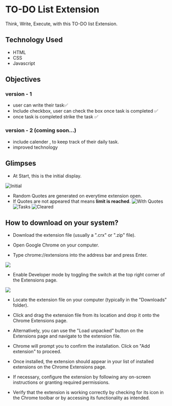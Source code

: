 # TO-DO List Extension

Think, Write, Execute, with this TO-DO list Extension.
## Technology Used
* HTML
* CSS
* Javascript

## Objectives

### version - 1
* user can write their task✅
* Include checkbox, user can check the box once task is completed ✅
* once task is completed strike the task ✅

### version - 2 (coming soon...)
* include calender , to keep track of their daily task.
* improved technology


## Glimpses
* At Start, this is the initial display.

![Initial](./to-do%20glimples/1.png)

* Random Quotes are generated on everytime extension open.
* If Quotes are not appeared that means **limit is reached**.
![With Quotes](./to-do%20glimples/2.png)
![Tasks](./to-do%20glimples/3.png)
![Cleared](./to-do%20glimples/4.png)
## How to download on your system?

* Download the extension file (usually a ".crx" or ".zip" file).

* Open Google Chrome on your computer.

* Type chrome://extensions into the address bar and press Enter.

![](./to-do%20glimples/hwt%201.png)

* Enable Developer mode by toggling the switch at the top right corner of the Extensions page.

![](./to-do%20glimples/hwt%202.png)

* Locate the extension file on your computer (typically in the "Downloads" folder).

* Click and drag the extension file from its location and drop it onto the Chrome Extensions page.

* Alternatively, you can use the "Load unpacked" button on the Extensions page and navigate to the extension file.

* Chrome will prompt you to confirm the installation. Click on "Add extension" to proceed.

* Once installed, the extension should appear in your list of installed extensions on the Chrome Extensions page.

* If necessary, configure the extension by following any on-screen instructions or granting required permissions.

* Verify that the extension is working correctly by checking for its icon in the Chrome toolbar or by accessing its functionality as intended.